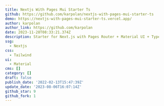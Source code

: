 ```yaml
---
title: Nextjs With Pages Mui Starter Ts
github: https://github.com/karpolan/nextjs-with-pages-mui-starter-ts
demo: https://nextjs-with-pages-mui-starter-ts.vercel.app/
author: karpolan
author_link: https://github.com/karpolan
date: 2023-11-28T08:33:21.374Z
description: Starter for Next.js with Pages Router + Material UI + TypeScript
ssg:
  - Nextjs
css:
  - Tailwind
ui:
  - Material
cms: []
category: []
draft: false
publish_date: '2022-02-13T15:47:39Z'
update_date: '2023-08-06T16:07:14Z'
github_star: 9
github_fork: 1
---
```

